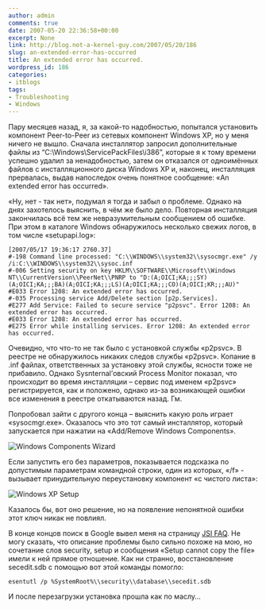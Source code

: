 ```yaml
---
author: admin
comments: true
date: 2007-05-20 22:36:58+00:00
excerpt: None
link: http://blog.not-a-kernel-guy.com/2007/05/20/186
slug: an-extended-error-has-occurred
title: An extended error has occurred.
wordpress_id: 186
categories:
- itblogs
tags:
- Troubleshooting
- Windows
---
```


Пару месяцев назад, я, за какой-то надобностью, попытался установить компонент Peer-to-Peer из сетевых компонент Windows XP, но у меня ничего не вышло. Сначала инсталлятор запросил дополнительные файлы из “C:\Windows\ServicePackFiles\i386”, которые я к тому времени успешно удалил за ненадобностью, затем он отказался от одноимённых файлов с инсталляционного диска Windows XP и, наконец, инсталляция прервалась, выдав напоследок очень понятное сообщение: «An extended error has occurred».

<!-- more -->«Ну, нет - так нет», подумал я тогда и забыл о проблеме. Однако на днях захотелось выяснить, в чём же было дело. Повторная инсталляция закончилась всё тем же невразумительным сообщением об ошибке. При этом в каталоге Windows обнаружилось несколько свежих логов, в том числе «setupapi.log»:



```no-highlight
[2007/05/17 19:36:17 2760.37]
#-198 Command line processed: "C:\\WINDOWS\\system32\\sysocmgr.exe" /y /i:C:\\WINDOWS\\system32\\sysoc.inf
#-006 Setting security on key HKLM\\SOFTWARE\\Microsoft\\Windows NT\\CurrentVersion\\PeerNet\\PNRP to "D:(A;OICI;KA;;;SY)(A;OICI;KA;;;BA)(A;OICI;KA;;;LS)(A;OICI;KA;;;CO)(A;OICI;KR;;;AU)"
#E033 Error 1208: An extended error has occurred.
#-035 Processing service Add/Delete section [p2p.Services].
#E277 Add Service: Failed to secure service "p2psvc". Error 1208: An extended error has occurred.
#E033 Error 1208: An extended error has occurred.
#E275 Error while installing services. Error 1208: An extended error has occurred.
```



Очевидно, что что-то не так было с установкой службы «p2psvc». В реестре не обнаружилось никаких следов службы «p2psvc». Копание в .inf файлах, ответственных за установку этой службы, ясности тоже не прибавило. Однако Sysnternal’овский Process Monitor показал, что происходит во время инсталляции – сервис под именем «p2psvc» регистрируется, как и положено, однако из-за возникающей ошибки все изменения в реестре откатываются назад. Гм.

Попробовал зайти с другого конца – выяснить какую роль играет «sysocmgr.exe». Оказалось что это тот самый инсталлятор, который запускается при нажатии на «Add/Remove Windows Components». 



![Windows Components Wizard](http://blog.not-a-kernel-guy.com/wp-content/uploads/2007/05/windows_components_wizard.png)



Если запустить его без параметров, показывается подсказка по допустимым параметрам командной строки, один из которых, «/f» - вызывает принудительную переустановку компонент «с чистого листа»:



![Windows XP Setup](http://blog.not-a-kernel-guy.com/wp-content/uploads/2007/05/windows_xp_setup.png)



Казалось бы, вот оно решение, но на появление непонятной ошибки этот ключ никак не повлиял.

В конце концов поиск в Google вывел меня на страницу [JSI FAQ](http://www.jsifaq.com/SF/Tips/Tip.aspx?id=7558). Не могу сказать, что описание проблемы было сильно похоже на мою, но сочетание слов security, setup и сообщения «Setup cannot copy the file» имели к ней прямое отношение. Как ни странно, восстановление secedit.sdb  с помощью вот этой команды помогло:



```no-highlight
esentutl /p %SystemRoot%\\security\\database\\secedit.sdb
```



И после перезагрузки установка прошла как по маслу…

